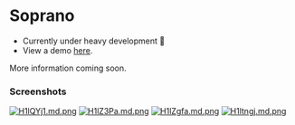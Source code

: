 # Soprano
- Currently under heavy development 👷
- View a demo <a href="https://soprano.williamhleucka.com" title="Soprano">here</a>.

More information coming soon.

### Screenshots

[![H1lQYj1.md.png](https://iili.io/H1lQYj1.md.png)](https://freeimage.host/i/H1lQYj1)
[![H1lZ3Pa.md.png](https://iili.io/H1lZ3Pa.md.png)](https://freeimage.host/i/H1lZ3Pa)
[![H1lZgfa.md.png](https://iili.io/H1lZgfa.md.png)](https://freeimage.host/i/H1lZgfa)
[![H1ltngj.md.png](https://iili.io/H1ltngj.md.png)](https://freeimage.host/i/H1ltngj)
